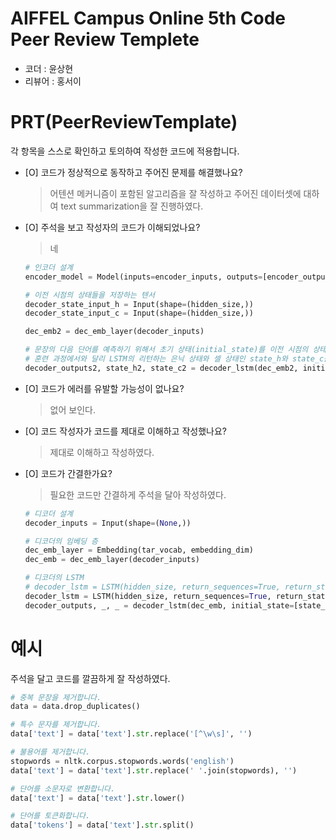 # AIFFEL Campus Online 5th Code Peer Review Templete
- 코더 : 윤상현
- 리뷰어 : 홍서이


# PRT(PeerReviewTemplate) 
각 항목을 스스로 확인하고 토의하여 작성한 코드에 적용합니다.

- [O] 코드가 정상적으로 동작하고 주어진 문제를 해결했나요?
  > 어텐션 메커니즘이 포함된 알고리즘을 잘 작성하고 주어진 데이터셋에 대하여 text summarization을 잘 진행하였다.

- [O] 주석을 보고 작성자의 코드가 이해되었나요?
  > 네

  ```python
  # 인코더 설계
  encoder_model = Model(inputs=encoder_inputs, outputs=[encoder_outputs, state_h, state_c])

  # 이전 시점의 상태들을 저장하는 텐서
  decoder_state_input_h = Input(shape=(hidden_size,))
  decoder_state_input_c = Input(shape=(hidden_size,))

  dec_emb2 = dec_emb_layer(decoder_inputs)

  # 문장의 다음 단어를 예측하기 위해서 초기 상태(initial_state)를 이전 시점의 상태로 사용. 이는 뒤의 함수 decode_sequence()에 구현
  # 훈련 과정에서와 달리 LSTM의 리턴하는 은닉 상태와 셀 상태인 state_h와 state_c를 버리지 않음.
  decoder_outputs2, state_h2, state_c2 = decoder_lstm(dec_emb2, initial_state=[decoder_state_input_h, decoder_state_input_c])

  ```

- [O] 코드가 에러를 유발할 가능성이 없나요?
  > 없어 보인다.

- [O] 코드 작성자가 코드를 제대로 이해하고 작성했나요?
  > 제대로 이해하고 작성하였다.

- [O] 코드가 간결한가요?
  > 필요한 코드만 간결하게 주석을 달아 작성하였다.
  ```python
  # 디코더 설계
  decoder_inputs = Input(shape=(None,))

  # 디코더의 임베딩 층
  dec_emb_layer = Embedding(tar_vocab, embedding_dim)
  dec_emb = dec_emb_layer(decoder_inputs)

  # 디코더의 LSTM
  # decoder_lstm = LSTM(hidden_size, return_sequences=True, return_state=True, dropout=0.4, recurrent_dropout=0.2)
  decoder_lstm = LSTM(hidden_size, return_sequences=True, return_state=True, dropout=0.4)
  decoder_outputs, _, _ = decoder_lstm(dec_emb, initial_state=[state_h, state_c])
  ```


# 예시

주석을 달고 코드를 깔끔하게 잘 작성하였다.

 ```python
 # 중복 문장을 제거합니다.
data = data.drop_duplicates()

# 특수 문자를 제거합니다.
data['text'] = data['text'].str.replace('[^\w\s]', '')

# 불용어를 제거합니다.
stopwords = nltk.corpus.stopwords.words('english')
data['text'] = data['text'].str.replace(' '.join(stopwords), '')

# 단어를 소문자로 변환합니다.
data['text'] = data['text'].str.lower()

# 단어를 토큰화합니다.
data['tokens'] = data['text'].str.split()
 ```

